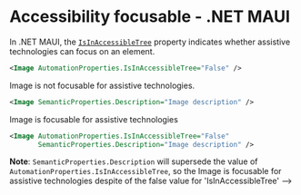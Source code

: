 # Accessibility focusable - .NET MAUI

In .NET MAUI, the [`IsInAccessibleTree`](https://learn.microsoft.com/en-us/dotnet/api/microsoft.maui.controls.automationproperties?view=net-maui-8.0) property indicates whether assistive technologies can focus on an element.

```xml
<Image AutomationProperties.IsInAccessibleTree="False" />
```
Image is not focusable for assistive technologies.

```xml 
<Image SemanticProperties.Description="Image description" />
```
Image is focusable for assistive technologies

```xml
<Image AutomationProperties.IsInAccessibleTree="False"
       SemanticProperties.Description="Image description" />
```
**Note**: `SemanticProperties.Description` will supersede the value of `AutomationProperties.IsInAccessibleTree`, so the Image is focusable for assistive technologies despite of the false value for 'IsInAccessibleTree' -->


